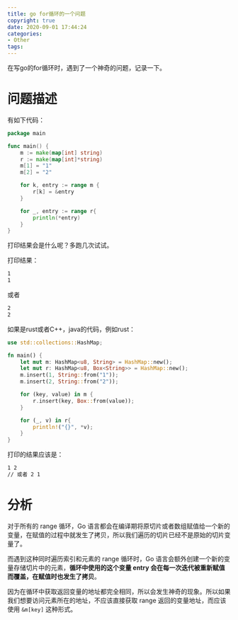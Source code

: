 ```yaml
---
title: go for循环的一个问题
copyright: true
date: 2020-09-01 17:44:24
categories:
- Other
tags:
---
```


在写go的for循环时，遇到了一个神奇的问题，记录一下。

<!-- more -->

# 问题描述

有如下代码：

```go
package main

func main() {
	m := make(map[int] string)
	r := make(map[int]*string)
	m[1] = "1"
	m[2] = "2"

	for k, entry := range m {
		r[k] = &entry
	}

	for _, entry := range r{
		println(*entry)
	}
}

```

打印结果会是什么呢？多跑几次试试。

打印结果：

```bash
1
1
```

或者

```bash
2
2
```

如果是rust或者C++，java的代码，例如rust：

```rust
use std::collections::HashMap;

fn main() {
    let mut m: HashMap<u8, String> = HashMap::new();
    let mut r: HashMap<u8, Box<String>> = HashMap::new();
    m.insert(1, String::from("1"));
    m.insert(2, String::from("2"));

    for (key, value) in m {
        r.insert(key, Box::from(value));
    }

    for (_, v) in r{
        println!("{}", *v);
    }
}
```

打印的结果应该是：

```bash
1 2
// 或者 2 1
```

# 分析

对于所有的 range 循环，Go 语言都会在编译期将原切片或者数组赋值给一个新的变量，在赋值的过程中就发生了拷贝，所以我们遍历的切片已经不是原始的切片变量了。

而遇到这种同时遍历索引和元素的 range 循环时，Go 语言会额外创建一个新的变量存储切片中的元素，**循环中使用的这个变量 entry 会在每一次迭代被重新赋值而覆盖，在赋值时也发生了拷贝**。

因为在循环中获取返回变量的地址都完全相同，所以会发生神奇的现象。所以如果我们想要访问元素所在的地址，不应该直接获取 range 返回的变量地址，而应该使用 `&m[key]` 这种形式。